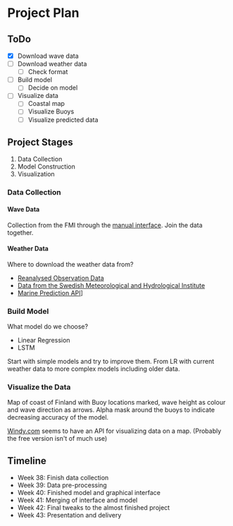 # Project Plan

## ToDo

* [x] Download wave data
* [ ] Download weather data
  * [ ] Check format
* [ ] Build model
  * [ ] Decide on model
* [ ] Visualize data
  * [ ] Coastal map
  * [ ] Visualize Buoys
  * [ ] Visualize predicted data

## Project Stages

1. Data Collection
2. Model Construction
3. Visualization

### Data Collection

#### Wave Data

Collection from the FMI through the [manual interface](https://en.ilmatieteenlaitos.fi/download-observations).
Join the data together.

#### Weather Data

Where to download the weather data from?

* [Reanalysed Observation Data](https://cds.climate.copernicus.eu/cdsapp#!/dataset/reanalysis-era5-single-levels?tab=form)
* [Data from the Swedish Meteorological and Hydrological Institute](https://opendata.smhi.se/apidocs/metfcst/get-forecast.html)
* [Marine Prediction API](https://docs.tidetech.org/data-api/?shell#introduction)]

### Build Model

What model do we choose?

* Linear Regression
* LSTM

Start with simple models and try to improve them. From LR with current weather data to more complex models including older data.

### Visualize the Data

Map of coast of Finland with Buoy locations marked, wave height as colour and wave direction as arrows. Alpha mask around the buoys to indicate decreasing accuracy of the model.

[Windy.com](https://api.windy.com/map-forecast) seems to have an API for visualizing data on a map. (Probably the free version isn't of much use)

## Timeline

* Week 38: Finish data collection
* Week 39: Data pre-processing
* Week 40: Finished model and graphical interface
* Week 41: Merging of interface and model
* Week 42: Final tweaks to the almost finished project
* Week 43: Presentation and delivery